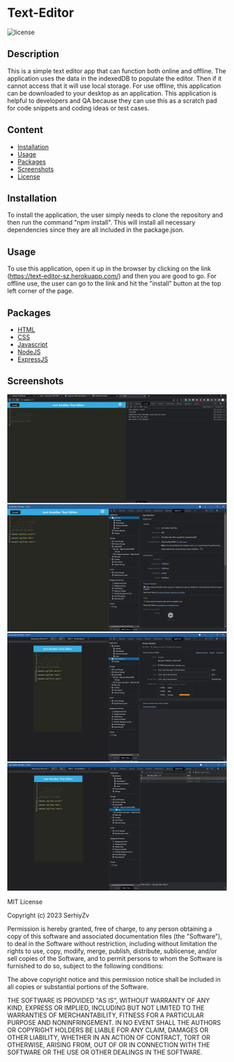 # Text-Editor

![license](https://img.shields.io/static/v1?label=license&message=MIT&color=brightgreen)

## Description 

This is a simple text editor app that can function both online and offline. The application uses the data in the indexedDB to populate the editor. Then if it cannot access that it will use local storage. For use offline, this application can be downloaded to your desktop as an application. This application is helpful to developers and QA because they can use this as a scratch pad for code snippets and coding ideas or test cases.

## Content

* [Installation](#installation)
* [Usage](#usage)
* [Packages](#packages)
* [Screenshots](#screenshots)
* [License](#license)

## Installation

To install the application, the user simply needs to clone the repository and then run the command "npm install". This will install all necessary dependencies since they are all included in the package.json. 

## Usage
To use this application, open it up in the browser by clicking on the link (https://text-editor-sz.herokuapp.com/) and then you are good to go. For offline use, the user can go to the link and hit the "install" button at the top left corner of the page.

## Packages

* [HTML](https://developer.mozilla.org/en-US/docs/Web/HTML)
* [CSS](https://developer.mozilla.org/en-US/docs/Web/CSS)
* [Javascript](https://developer.mozilla.org/en-US/docs/Web/Javascript)
* [NodeJS](https://nodejs.org/en/)
* [ExpressJS](https://expressjs.com/)

## Screenshots

![Screenshot01](./assets/images/Screenshot01.jpg)
![Screenshot02](./assets/images/Screenshot02.jpg)
![Screenshot03](./assets/images/Screenshot03.jpg)
![Screenshot04](./assets/images/Screenshot04.jpg)

MIT License

Copyright (c) 2023 SerhiyZv

Permission is hereby granted, free of charge, to any person obtaining a copy
of this software and associated documentation files (the "Software"), to deal
in the Software without restriction, including without limitation the rights
to use, copy, modify, merge, publish, distribute, sublicense, and/or sell
copies of the Software, and to permit persons to whom the Software is
furnished to do so, subject to the following conditions:

The above copyright notice and this permission notice shall be included in all
copies or substantial portions of the Software.

THE SOFTWARE IS PROVIDED "AS IS", WITHOUT WARRANTY OF ANY KIND, EXPRESS OR
IMPLIED, INCLUDING BUT NOT LIMITED TO THE WARRANTIES OF MERCHANTABILITY,
FITNESS FOR A PARTICULAR PURPOSE AND NONINFRINGEMENT. IN NO EVENT SHALL THE
AUTHORS OR COPYRIGHT HOLDERS BE LIABLE FOR ANY CLAIM, DAMAGES OR OTHER
LIABILITY, WHETHER IN AN ACTION OF CONTRACT, TORT OR OTHERWISE, ARISING FROM,
OUT OF OR IN CONNECTION WITH THE SOFTWARE OR THE USE OR OTHER DEALINGS IN THE
SOFTWARE.